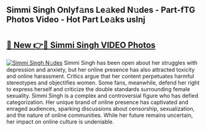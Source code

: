 ## Simmi Singh Onlyf𝚊ns Le𝚊ked N𝚞des - Part-fTG Photos Video - Hot Part Le𝚊ks uslnj

# <h2><a href="http://ac41246.deff.icu/?id=Simmi+Singh">🔗 New 👉🔴 Simmi Singh VIDEO Photos</a></h2>

[![Simmi Singh N𝚞des](https://i.imgur.com/rIISA9y.gif)](http://ac41246.deff.icu/?id=Simmi+Singh)
Simmi Singh has been open about her struggles with depression and anxiety, but her online presence has also attracted toxicity and online harassment. Critics argue that her content perpetuates harmful stereotypes and objectifies women. Some fans, meanwhile, defend her right to express herself and criticize the double standards surrounding female sexuality. Simmi Singh is a complex and controversial figure who has defied categorization. Her unique brand of online presence has captivated and enraged audiences, sparking discussions about censorship, sexualization, and the nature of online communities. While her future remains uncertain, her impact on online culture is undeniable.
